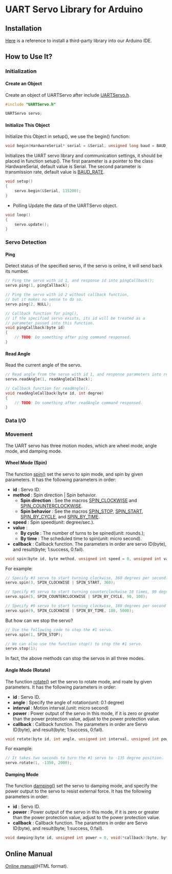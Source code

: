 # UART Servo Library for Arduino
## Installation
[Here](https://www.arduino.cc/en/Guide/Libraries "Here") is a reference to install a third-party library into our Arduino IDE.
## How to Use It?
### Initialization
#### Create an Object
Create an object of UARTServo after include [UARTServo.h](./src/UARTServo/UARTServo.h).
```cpp
#include "UARTServo.h"

UARTServo servo;
```
#### Initialize This Object
Initialize this Object in setup(), we use the begin() function:
```cpp
void begin(HardwareSerial* serial = &Serial, unsigned long baud = BAUD_RATE);
```
Initializes the UART servo library and communication settings, it  should be placed in function setup().
The first parameter is a pointer to the class HardwareSerial, default value is Serial.
The second parameter is transmission rate, default value is [BAUD_RATE](./doc/html/_u_a_r_t_servo_8h.html#ad4455691936f92fdd6c37566fc58ba1f).
```cpp
void setup()
{
    servo.begin(&Serial, 115200);
}
```
* Polling
Update the data of the UARTServo object.
```cpp
void loop()
{
    servo.update();
}
```
### Servo Detection
#### Ping
Detect status of the specified servo, if the servo is online, it will send back its number.
```cpp
// Ping the servo with id 1, and response id into pingCallback();
servo.ping(1, pingCallback);

// Ping the servo with id 2 without callback function,
// but it makes no sense to do so.
servo.ping(2, NULL);

// Callback function for ping(), 
// if the specified servo exists, its id will be treated as a 
// parameter passed into this function.
void pingCallback(byte id)
{
    // TODO: Do something after ping command responsed.
}
```
#### Read Angle
Read the current angle of the servo.
```cpp
// Read angle from the servo with id 1, and response parameters into readAngleCallback();
servo.readAngle(1, readAngleCallback);

// Callback function for readAngle().
void readAngleCallback(byte id, int degree)
{
    // TODO: Do something after readAngle command responsed.
}
```
### Data I/O

### Movement
The UART servo has three motion modes, which are wheel mode, angle mode, and damping mode.
#### Wheel Mode (Spin)
The function [spin()](./doc/html/class_u_a_r_t_servo.html#acfa1fe57b07beab41688fa8d22eab906) set the servo to spin mode, and spin by given parameters. It has the following parameters in order:
* **id** : Servo ID.
* **method** : Spin direction | Spin behavior.
	* **Spin direction** : See the macros [SPIN_CLOCKWISE](./doc/html/_u_a_r_t_servo_8h.html#ac6ad56ecb499a71d3caf3f30d99bd2a7) and [SPIN_COUNTERCLOCKWISE](./doc/html/_u_a_r_t_servo_8h.html#aee7cd3c44a226e6a4149b7a52b3edfa9).
	* **Spin behavior** : See the macros [SPIN_STOP](./doc/html/_u_a_r_t_servo_8h.html#a861e8926bf1f5348eb35d9e6d335e001), [SPIN_START](./doc/html/_u_a_r_t_servo_8h.html#a010c11d92f4ef774cfa76e2698f777ba), [SPIN_BY_CYCLE](./doc/html/_u_a_r_t_servo_8h.html#aefc0fb10212a339b9660c9037d79b842), and [SPIN_BY_TIME](./doc/html/_u_a_r_t_servo_8h.html#abd46aa1c2b185b3aabecacb533ffda91).
* **speed** : Spin speed(unit: degree/sec.).
* **value** : 
	* **By cycle** : The number of turns to be spined(unit: rounds.); 
	* **By time** : The scheduled time to spin(unit: micro second).
* **callback** : Callback function. The parameters in order are servo ID(byte), and result(byte; 1:success, 0:fail).
```cpp
void spin(byte id, byte method, unsigned int speed = 0, unsigned int value = 0, void(*callback)(byte, byte) = NULL);
```
For example:
```cpp
// Specify #3 servo to start turning clockwise, 360 degrees per second.
servo.spin(3, SPIN_CLOCKWISE | SPIN_START, 360);

// Specify #5 servo to start turning counterclockwise 10 times, 90 degrees per second.
servo.spin(5, SPIN_COUNTERCLOCKWISE | SPIN_BY_CYCLE, 90, 100);

// Specify #9 servo to start turning clockwise, 180 degrees per second for five seconds.
servo.spin(9, SPIN_CLOCKWISE | SPIN_BY_TIME, 180, 5000);
```
But how can we stop the servo?
```cpp
// Use the following code to stop the #1 servo.
servo.spin(1, SPIN_STOP);

// We can also use the function stop() to stop the #1 servo.
servo.stop(1);
```
In fact, the above methods can stop the servos in all three modes.
#### Angle Mode (Rotate)
The function [rotate()](./doc/html/class_u_a_r_t_servo.html#a59dcf41d44e58edf8bf8fb44286ed95e) set the servo to rotate mode, and roate by given parameters. It has the following parameters in order:
* **id** : Servo ID.
* **angle** : Specify the angle of rotation(unit: 0.1 degree)
* **interval** : Motion interval.(unit: micro second)
* **power** : Power output of the servo in this mode, if it is zero or greater than the power protection value, adjust to the power protection value.
* **callback** : Callback function. The parameters in order are Servo ID(byte), and result(byte; 1:success, 0:fail).
```cpp
void rotate(byte id, int angle, unsigned int interval, unsigned int power = 0, void(*callback)(byte, byte) = NULL);
```
For example:
```cpp
// It takes two seconds to turn the #1 servo to -135 degree position.
servo.rotate(1, -1350, 2000);
```
#### Damping Mode
The function [damping()](./doc/html/class_u_a_r_t_servo.html#afefe7fd3e16ed9ad7e96e65686eb8a4c) set the servo to damping mode, and specify the power output to the servo to resist external force. It has the following parameters in order:
* **id** : Servo ID.
* **power** : Power output of the servo in this mode, if it is zero or greater than the power protection value, adjust to the power protection value.
* **callback** : Callback function. The parameters in order are Servo ID(byte), and result(byte; 1:success, 0:fail).
```cpp
void damping(byte id, unsigned int power = 0, void(*callback)(byte, byte) = NULL);
```
## Online Manual
[Online manual](./doc/html/index.html)(HTML format).